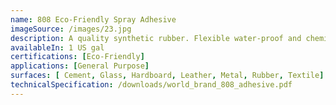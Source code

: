 ```yaml
---
name: 808 Eco-Friendly Spray Adhesive
imageSource: /images/23.jpg
description: A quality synthetic rubber. Flexible water-proof and chemical resistant. Good for use with simulated leathers, poromeric material, fabrics, vulanized rubber, wood, glass metals, ceramics, hardboards, linoleum, concrete and rigid plastics.
availableIn: 1 US gal
certifications: [Eco-Friendly]
applications: [General Purpose]
surfaces: [ Cement, Glass, Hardboard, Leather, Metal, Rubber, Textile]
technicalSpecification: /downloads/world_brand_808_adhesive.pdf
---
```


